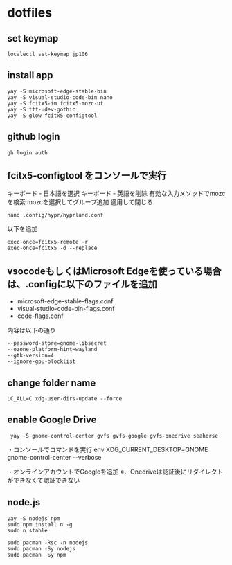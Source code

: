 # dotfiles

## set keymap
```
localectl set-keymap jp106
```

## install app
```
yay -S microsoft-edge-stable-bin
yay -S visual-studio-code-bin nano
yay -S fcitx5-im fcitx5-mozc-ut 
yay -S ttf-udev-gothic
yay -S glow fcitx5-configtool
```

## github login
```
gh login auth
```

## fcitx5-configtool をコンソールで実行
キーボード ‐ 日本語を選択
キーボード ‐ 英語を削除
有効な入力メソッドでmozcを検索
mozcを選択してグループ追加
適用して閉じる
```
nano .config/hypr/hyprland.conf
```

以下を追加
```
exec-once=fcitx5-remote -r
exec-once=fcitx5 -d --replace
```

## vsocodeもしくはMicrosoft Edgeを使っている場合は、.configに以下のファイルを追加
- microsoft-edge-stable-flags.conf
- visual-studio-code-bin-flags.conf
- code-flags.conf

内容は以下の通り
```
--password-store=gnome-libsecret
--ozone-platform-hint=wayland
--gtk-version=4
--ignore-gpu-blocklist
```

## change folder name
```
LC_ALL=C xdg-user-dirs-update --force
```

## enable Google Drive
```
 yay -S gnome-control-center gvfs gvfs-google gvfs-onedrive seahorse
 ```

 ・コンソールでコマンドを実行
env XDG_CURRENT_DESKTOP=GNOME gnome-control-center --verbose

・オンラインアカウントでGoogleを追加
※、Onedriveは認証後にリダイレクトができなくて認証できない




## node.js

```
yay -S nodejs npm
sudo npm install n -g
sudo n stable

sudo pacman -Rsc -n nodejs
sudo pacman -Sy nodejs
sudo pacman -Sy npm
```